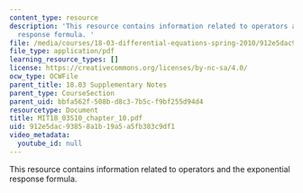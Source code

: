 ```yaml
---
content_type: resource
description: 'This resource contains information related to operators and the exponential
  response formula. '
file: /media/courses/18-03-differential-equations-spring-2010/912e5dac93858a1b19a5a5fb383c9df1_MIT18_03S10_chapter_10.pdf
file_type: application/pdf
learning_resource_types: []
license: https://creativecommons.org/licenses/by-nc-sa/4.0/
ocw_type: OCWFile
parent_title: 18.03 Supplementary Notes
parent_type: CourseSection
parent_uid: bbfa562f-508b-d8c3-7b5c-f9bf255d94d4
resourcetype: Document
title: MIT18_03S10_chapter_10.pdf
uid: 912e5dac-9385-8a1b-19a5-a5fb383c9df1
video_metadata:
  youtube_id: null
---
```

This resource contains information related to operators and the exponential response formula. 